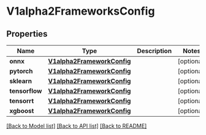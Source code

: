 # V1alpha2FrameworksConfig

## Properties
Name | Type | Description | Notes
------------ | ------------- | ------------- | -------------
**onnx** | [**V1alpha2FrameworkConfig**](V1alpha2FrameworkConfig.md) |  | [optional] 
**pytorch** | [**V1alpha2FrameworkConfig**](V1alpha2FrameworkConfig.md) |  | [optional] 
**sklearn** | [**V1alpha2FrameworkConfig**](V1alpha2FrameworkConfig.md) |  | [optional] 
**tensorflow** | [**V1alpha2FrameworkConfig**](V1alpha2FrameworkConfig.md) |  | [optional] 
**tensorrt** | [**V1alpha2FrameworkConfig**](V1alpha2FrameworkConfig.md) |  | [optional] 
**xgboost** | [**V1alpha2FrameworkConfig**](V1alpha2FrameworkConfig.md) |  | [optional] 

[[Back to Model list]](../README.md#documentation-for-models) [[Back to API list]](../README.md#documentation-for-api-endpoints) [[Back to README]](../README.md)


